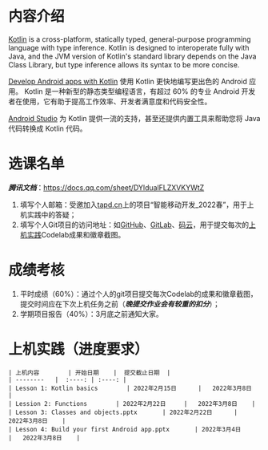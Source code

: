 # 内容介绍

[Kotlin](https://kotlinlang.org/) is a cross-platform, statically typed, general-purpose programming language with type inference. Kotlin is designed to interoperate fully with Java, and the JVM version of Kotlin's standard library depends on the Java Class Library, but type inference allows its syntax to be more concise.

[Develop Android apps with Kotlin](https://developer.android.com/kotlin) 使用 Kotlin 更快地编写更出色的 Android 应用。 Kotlin 是一种新型的静态类型编程语言，有超过 60% 的专业 Android 开发者在使用，它有助于提高工作效率、开发者满意度和代码安全性。

[Android Studio](https://developer.android.com/studio) 为 Kotlin 提供一流的支持，甚至还提供内置工具来帮助您将 Java 代码转换成 Kotlin 代码。

# 选课名单
***腾讯文档***：https://docs.qq.com/sheet/DYldualFLZXVKYWtZ
1. 填写个人邮箱：受邀加入[tapd.cn](https://www.tapd.cn/)上的项目“智能移动开发_2022春”，用于上机实践中的答疑；
2. 填写个人Git项目的访问地址：如[GitHub](https://github.com)、[GitLab](https://about.gitlab.com)、[码云](https://gitee.com)，用于提交每次的[上机实践](https://g.co/android/student)Codelab成果和徽章截图。


# 成绩考核
1. 平时成绩（60%）：通过个人的git项目提交每次Codelab的成果和徽章截图，提交时间应在下次上机任务之前（***晚提交作业会有较重的扣分***）；
2. 学期项目报告（40%）：3月底之前通知大家。

# 上机实践（进度要求）
    | 上机内容        | 开始日期    |  提交截止日期  |
    | --------   |  :----: | :----: |
    | Lesson 1: Kotlin basics        | 2022年2月15日      |   2022年3月8日    |
    | Lession 2: Functions        | 2022年2月22日     |   2022年3月8日    |
    | Lesson 3: Classes and objects.pptx       | 2022年2月22日      |   2022年3月8日    |
    | Lesson 4: Build your first Android app.pptx       | 2022年3月4日      |   2022年3月8日    |
